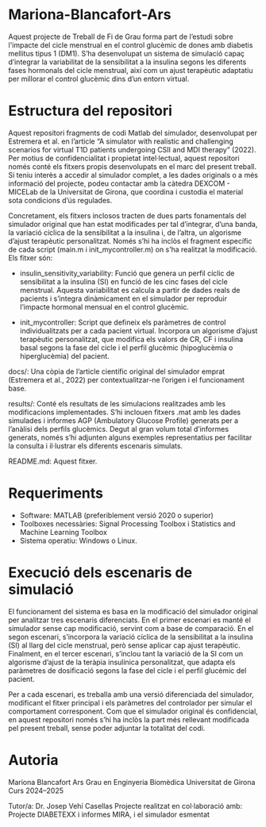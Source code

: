 # Mariona-Blancafort-Ars
Aquest projecte de Treball de Fi de Grau forma part de l’estudi sobre l'impacte del cicle menstrual en el control glucèmic de dones amb diabetis mellitus tipus 1 (DM1). S’ha desenvolupat un sistema de simulació capaç d’integrar la variabilitat de la sensibilitat a la insulina segons les diferents fases hormonals del cicle menstrual, així com un ajust terapèutic adaptatiu per millorar el control glucèmic dins d’un entorn virtual.


# Estructura del repositori
Aquest repositori fragments de codi Matlab del simulador, desenvolupat per Estremera et al. en l’article “A simulator with realistic and challenging scenarios for virtual T1D patients undergoing CSII and MDI therapy” (2022). Per motius de confidencialitat i propietat intel·lectual, aquest repositori només conté els fitxers propis desenvolupats en el marc del present treball. Si teniu interès a accedir al simulador complet, a les dades originals o a més informació del projecte, podeu contactar amb la càtedra DEXCOM - MICELab de la Universitat de Girona, que coordina i custodia el material sota condicions d’ús regulades.

Concretament, els fitxers inclosos tracten de dues parts fonamentals del simulador original que han estat modificades per tal d’integrar, d’una banda, la variació cíclica de la sensibilitat a la insulina i, de l’altra, un algorisme d’ajust terapèutic personalitzat. Només s’hi ha inclòs el fragment específic de cada script (main.m i init_mycontroller.m) on s’ha realitzat la modificació. Els fitxer són:

- insulin_sensitivity_variability:
Funció que genera un perfil cíclic de sensibilitat a la insulina (SI) en funció de les cinc fases del cicle menstrual. Aquesta variabilitat es calcula a partir de dades reals de pacients i s’integra dinàmicament en el simulador per reproduir l’impacte hormonal mensual en el control glucèmic.

- init_mycontroller:
Script que defineix els paràmetres de control individualitzats per a cada pacient virtual. Incorpora un algorisme d’ajust terapèutic personalitzat, que modifica els valors de CR, CF i insulina basal segons la fase del cicle i el perfil glucèmic (hipoglucèmia o hiperglucèmia) del pacient.


docs/: Una còpia de l’article científic original del simulador emprat (Estremera et al., 2022) per contextualitzar-ne l’origen i el funcionament base.

results/: Conté els resultats de les simulacions realitzades amb les modificacions implementades. S’hi inclouen fitxers .mat amb les dades simulades i informes AGP (Ambulatory Glucose Profile) generats per a l’anàlisi dels perfils glucèmics.
Degut al gran volum total d’informes generats, només s’hi adjunten alguns exemples representatius per facilitar la consulta i il·lustrar els diferents escenaris simulats.

README.md: Aquest fitxer.


# Requeriments
- Software: MATLAB (preferiblement versió 2020 o superior)
- Toolboxes necessàries: Signal Processing Toolbox i Statistics and Machine Learning Toolbox
- Sistema operatiu: Windows o Linux.

# Execució dels escenaris de simulació

El funcionament del sistema es basa en la modificació del simulador original per analitzar tres escenaris diferenciats. En el primer escenari es manté el simulador sense cap modificació, servint com a base de comparació. En el segon escenari, s’incorpora la variació cíclica de la sensibilitat a la insulina (SI) al llarg del cicle menstrual, però sense aplicar cap ajust terapèutic. Finalment, en el tercer escenari, s’inclou tant la variació de la SI com un algorisme d’ajust de la teràpia insulínica personalitzat, que adapta els paràmetres de dosificació segons la fase del cicle i el perfil glucèmic del pacient. 

Per a cada escenari, es treballa amb una versió diferenciada del simulador, modificant el fitxer principal i els paràmetres del controlador per simular el comportament corresponent. Com que el simulador original és confidencial, en aquest repositori només s’hi ha inclòs la part més rellevant modificada pel present treball, sense poder adjuntar la totalitat del codi.



# Autoria
Mariona Blancafort Ars
Grau en Enginyeria Biomèdica
Universitat de Girona
Curs 2024–2025

Tutor/a: Dr. Josep Vehí Casellas
Projecte realitzat en col·laboració amb: Projecte DIABETEXX i informes MIRA, i el simulador esmentat

